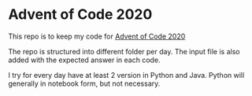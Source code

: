 # Advent of Code 2020

This repo is to keep my code for [Advent of Code 2020](https://adventofcode.com/2020)

The repo is structured into different folder per day. The input file is also added with the expected answer in each code.

I try for every day have at least 2 version in Python and Java. Python will generally in notebook form, but not necessary.
